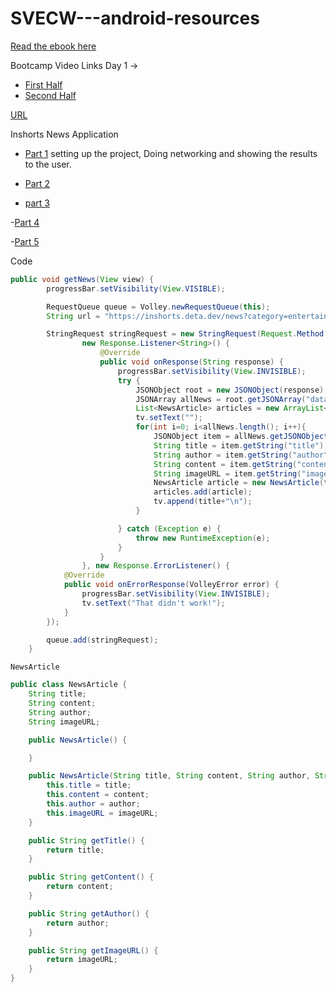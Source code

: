 # SVECW---android-resources

[Read the ebook here](https://android-app-development-documentation.readthedocs.io/en/latest/index.html)

Bootcamp Video Links Day 1 ->

- [First Half](https://youtube.com/live/MzNfUfR8sHA?feature=share)
- [Second Half](https://youtu.be/r23UPW7OA1Q)

[URL](https://inshorts.deta.dev/news?category=entertainment)


Inshorts News Application
- [Part 1](https://www.youtube.com/watch?v=A8HvhQ4HnAk&t=4s) setting up the project, Doing networking and showing the results to the user.

- [Part 2](https://www.youtube.com/watch?v=acZ_D_BC3ug)

- [part 3](https://youtu.be/oH-9kXdEjH0)

-[Part 4](https://youtu.be/x5dlotdoL-0)

-[Part 5](https://youtu.be/3PGZdF5z_mU)

Code

```java
public void getNews(View view) {
        progressBar.setVisibility(View.VISIBLE);

        RequestQueue queue = Volley.newRequestQueue(this);
        String url = "https://inshorts.deta.dev/news?category=entertainment";

        StringRequest stringRequest = new StringRequest(Request.Method.GET, url,
                new Response.Listener<String>() {
                    @Override
                    public void onResponse(String response) {
                        progressBar.setVisibility(View.INVISIBLE);
                        try {
                            JSONObject root = new JSONObject(response);
                            JSONArray allNews = root.getJSONArray("data");
                            List<NewsArticle> articles = new ArrayList<>();
                            tv.setText("");
                            for(int i=0; i<allNews.length(); i++){
                                JSONObject item = allNews.getJSONObject(i);
                                String title = item.getString("title");
                                String author = item.getString("author");
                                String content = item.getString("content");
                                String imageURL = item.getString("imageUrl");
                                NewsArticle article = new NewsArticle(title,content,author,imageURL);
                                articles.add(article);
                                tv.append(title+"\n");
                            }

                        } catch (Exception e) {
                            throw new RuntimeException(e);
                        }
                    }
                }, new Response.ErrorListener() {
            @Override
            public void onErrorResponse(VolleyError error) {
                progressBar.setVisibility(View.INVISIBLE);
                tv.setText("That didn't work!");
            }
        });

        queue.add(stringRequest);
    }
```

```NewsArticle```

```Java
public class NewsArticle {
    String title;
    String content;
    String author;
    String imageURL;

    public NewsArticle() {

    }

    public NewsArticle(String title, String content, String author, String imageURL) {
        this.title = title;
        this.content = content;
        this.author = author;
        this.imageURL = imageURL;
    }

    public String getTitle() {
        return title;
    }

    public String getContent() {
        return content;
    }

    public String getAuthor() {
        return author;
    }

    public String getImageURL() {
        return imageURL;
    }
}
```
